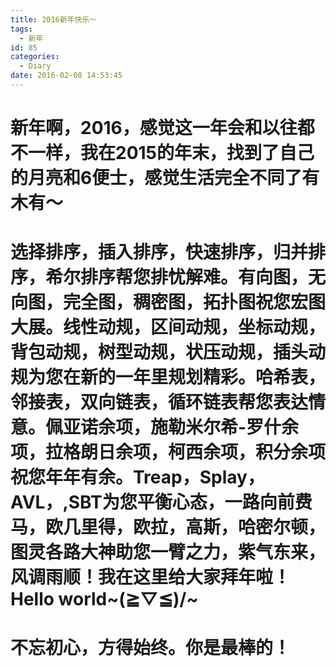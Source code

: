 ```yaml
---
title: 2016新年快乐～
tags:
  - 新年
id: 85
categories:
  - Diary
date: 2016-02-08 14:53:45
---
```



# 新年啊，2016，感觉这一年会和以往都不一样，我在2015的年末，找到了自己的月亮和6便士，感觉生活完全不同了有木有～

# 选择排序，插入排序，快速排序，归并排序，希尔排序帮您排忧解难。有向图，无向图，完全图，稠密图，拓扑图祝您宏图大展。线性动规，区间动规，坐标动规，背包动规，树型动规，状压动规，插头动规为您在新的一年里规划精彩。哈希表，邻接表，双向链表，循环链表帮您表达情意。佩亚诺余项，施勒米尔希-罗什余项，拉格朗日余项，柯西余项，积分余项祝您年年有余。Treap，Splay，AVL，,SBT为您平衡心态，一路向前费马，欧几里得，欧拉，高斯，哈密尔顿，图灵各路大神助您一臂之力，紫气东来，风调雨顺！我在这里给大家拜年啦！Hello world~\(≧▽≦)/~

# 不忘初心，方得始终。你是最棒的！
